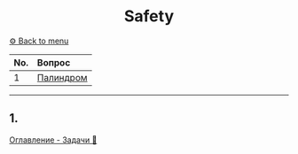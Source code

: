 <div align="center"><h1>Safety</h1></div>

[⚙️ Back to menu](README.md)

 <div id="menu"></div>
 
| No.|             Вопрос                   |
|:---|:-------------------------------------|
|1| [Палиндром](#a1)|


---

<div id="a1"></div>

## 1. 

[Оглавление - Задачи 🔼](#menu)
